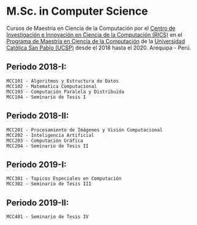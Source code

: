 # M.Sc. in Computer Science

Cursos de Maestría en Ciencia de la Computación por el [Centro de Investigación e Innovación en Ciencia de la Computación (RICS)](http://rics.ucsp.edu.pe/) en el [Programa de Maestría en Ciencia de la Computación](http://rics.ucsp.edu.pe/mcs/index.html) de la [Universidad Católica San Pablo (UCSP)](http://ucsp.edu.pe/) desde el 2018 hasta el 2020. Arequipa - Perú.

## Periodo 2018-I:

    MCC101 - Algoritmos y Estructura de Datos
    MCC102 - Matematica Computacional
    MCC103 - Computación Paralela y Distribuida
    MCC104 - Seminario de Tesis I

## Periodo 2018-II:

    MCC201 - Procesamiento de Imágenes y Visión Computacional
    MCC202 - Inteligencia Artificial
    MCC203 - Computación Gráfica
    MCC204 - Seminario de Tesis II

## Periodo 2019-I:

    MCC301 - Topicos Especiales en Computación
    MCC302 - Seminario de Tesis III

## Periodo 2019-II:

    MCC401 - Seminario de Tesis IV

